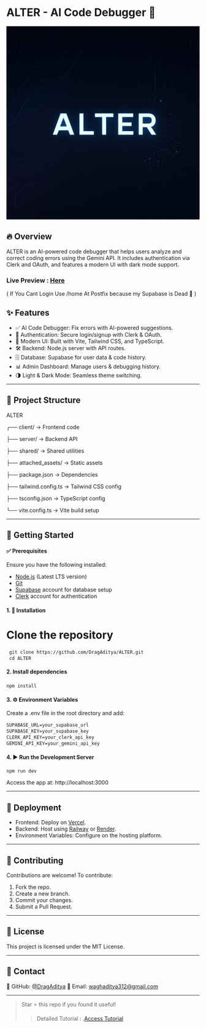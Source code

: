 # ALTER - AI Code Debugger 🚀

![Project Banner](attached_assets/banner.png)

## 🔥 Overview
ALTER is an AI-powered code debugger that helps users analyze and correct coding errors using the Gemini API. It includes authentication via Clerk and OAuth, and features a modern UI with dark mode support.

### Live Preview : [Here](https://projectdebugger.onrender.com/)
( If You Cant Login Use /home At Postfix because my Supabase is Dead 🥀 )

## ✨ Features
- ✅ AI Code Debugger: Fix errors with AI-powered suggestions.
- 🔑 Authentication: Secure login/signup with Clerk & OAuth.
- 🎨 Modern UI: Built with Vite, Tailwind CSS, and TypeScript.
- 🛠 Backend: Node.js server with API routes.
- 🗄 Database: Supabase for user data & code history.
- 📊 Admin Dashboard: Manage users & debugging history.
- 🌗 Light & Dark Mode: Seamless theme switching.

---

## 📂 Project Structure

ALTER

╭── client/             → Frontend code

├── server/             → Backend API

├── shared/             → Shared utilities

├── attached_assets/    → Static assets

├── package.json        → Dependencies

├── tailwind.config.ts  → Tailwind CSS config

├── tsconfig.json       → TypeScript config

╰── vite.config.ts      → Vite build setup

---

## 🚀 Getting Started
#### ✅ Prerequisites
Ensure you have the following installed:
- [Node.js](https://nodejs.org/) (Latest LTS version)
- [Git](https://git-scm.com/)
- [Supabase](https://supabase.com/) account for database setup
- [Clerk](https://clerk.dev/) account for authentication

#### 1. 🔧 Installation
# Clone the repository
```
 git clone https://github.com/DragAditya/ALTER.git
 cd ALTER
 ```

#### 2. Install dependencies
 `npm install`
 
#### 3. ⚙️ Environment Variables
Create a .env file in the root directory and add:
```
SUPABASE_URL=your_supabase_url
SUPABASE_KEY=your_supabase_key
CLERK_API_KEY=your_clerk_api_key
GEMINI_API_KEY=your_gemini_api_key
```

#### 4. ▶️ Run the Development Server
`npm run dev`

Access the app at: http://localhost:3000

---

## 🚀 Deployment
- Frontend: Deploy on [Vercel](https://vercel.com/).
- Backend: Host using [Railway](https://railway.app/) or [Render](https://render.com/).
- Environment Variables: Configure on the hosting platform.

---

## 🤝 Contributing
Contributions are welcome! To contribute:
1. Fork the repo.
2. Create a new branch.
3. Commit your changes.
4. Submit a Pull Request.

---

## 📜 License
This project is licensed under the MIT License.

---

## 📧 Contact
🔗 GitHub: [@DragAditya](https://github.com/DragAditya)
📩 Email: waghaditya312@gmail.com

---
> Star ⭐ this repo if you found it useful!
>> Detailed Tutorial : .[Access Tutorial](https://code2tutorial.com/tutorial/adc1113b-50d1-4467-99cf-a3699a5dea07/index.md)
